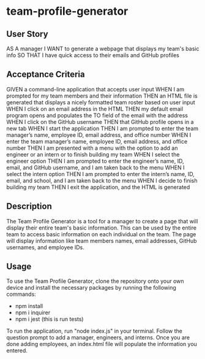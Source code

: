 # team-profile-generator

## User Story
AS A manager
I WANT to generate a webpage that displays my team's basic info
SO THAT I have quick access to their emails and GitHub profiles

## Acceptance Criteria
GIVEN a command-line application that accepts user input
WHEN I am prompted for my team members and their information
THEN an HTML file is generated that displays a nicely formatted team roster based on user input
WHEN I click on an email address in the HTML
THEN my default email program opens and populates the TO field of the email with the address
WHEN I click on the GitHub username
THEN that GitHub profile opens in a new tab
WHEN I start the application
THEN I am prompted to enter the team manager’s name, employee ID, email address, and office number
WHEN I enter the team manager’s name, employee ID, email address, and office number
THEN I am presented with a menu with the option to add an engineer or an intern or to finish building my team
WHEN I select the engineer option
THEN I am prompted to enter the engineer’s name, ID, email, and GitHub username, and I am taken back to the menu
WHEN I select the intern option
THEN I am prompted to enter the intern’s name, ID, email, and school, and I am taken back to the menu
WHEN I decide to finish building my team
THEN I exit the application, and the HTML is generated

## Description
The Team Profile Generator is a tool for a manager to create a page that will display their entire team's basic information. This can be used by the entire team to access basic information on each individual on the team. The page will display information like team members names, email addresses, GitHub usernames, and employee IDs. 

## Usage
To use the Team Profile Generator, clone the repository onto your own device and install the necessary packages by running the following commands:
* npm install
* npm i inquirer
* npm i jest (this is run tests)

To run the application, run "node index.js" in your terminal. Follow the question prompt to add a manager, engineers, and interns. Once you are done adding employees, an index.html file will populate the information you entered. 

